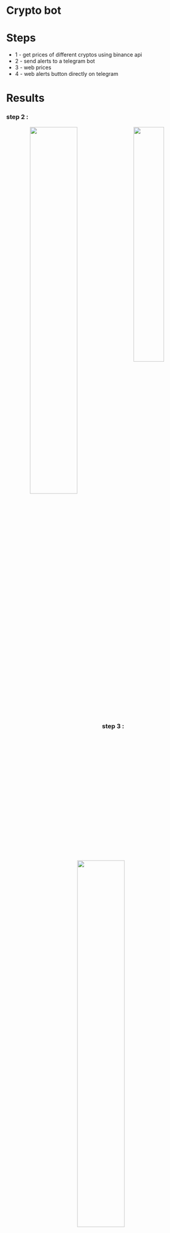 # Crypto bot
# Steps
* 1 - get prices of different cryptos using binance api
* 2 - send alerts to a telegram bot
* 3 - web prices
* 4 - web alerts button directly on telegram
  
# Results
### step 2 :
<p align="center">
  <img align="left" width=50% src = "https://github.com/user-attachments/assets/baf7607d-5193-44ad-94f5-88b24f1ac5ea"/>
</p>
<p align="center">
  <img align="center" width=40% src = "https://github.com/user-attachments/assets/6a876df4-162c-41b8-88d7-c8eafa9e1a0f"/>
</p>

### step 3 :
<p align="center">
  <img align="center" width=50% src = "https://github.com/user-attachments/assets/4a1c103c-4ad9-48c3-a506-36e34e363849"/>
</p>

### step 4 :
<p align="center">
  <img align="center" width=70% src = "https://github.com/user-attachments/assets/6764ff1c-2f8b-417e-8c12-f9b3e1d118bf"/>
</p> <br>

<p align="center">
  <img align="left" width=45% src = "https://github.com/user-attachments/assets/81d09197-5c0a-40b8-9f63-7efe6d654280"/>
</p>

<p align="center">
  <img align="right" width=40% src = "https://github.com/user-attachments/assets/5b7b90ac-f13a-4f7f-ad90-ae70f683b278"/>
</p>
